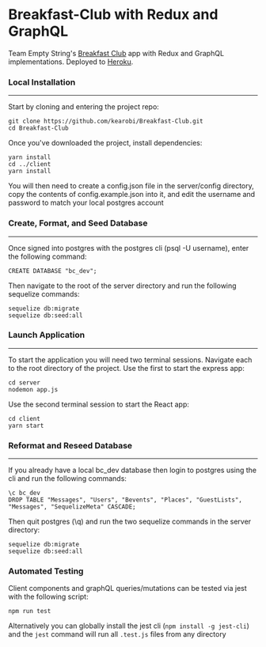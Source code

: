 # Breakfast-Club with Redux and GraphQL
Team Empty String's [Breakfast Club](https://github.com/kearobi/Breakfast-Club) app with Redux and GraphQL implementations. Deployed to [Heroku](https://breakfast-club-graphql-redux.herokuapp.com/).


### Local Installation
---
Start by cloning and entering the project repo:

```
git clone https://github.com/kearobi/Breakfast-Club.git
cd Breakfast-Club
```

Once you've downloaded the project, install dependencies:

```
yarn install
cd ../client
yarn install
```

You will then need to create a config.json file in the server/config directory, copy the contents of config.example.json into it,
and edit the username and password to match your local postgres account


### Create, Format, and Seed Database
---

Once signed into postgres with the postgres cli (psql -U username), enter the following command:

```
CREATE DATABASE "bc_dev";
```

Then navigate to the root of the server directory and run the following sequelize commands:

```
sequelize db:migrate
sequelize db:seed:all
```


### Launch Application
---

To start the application you will need two terminal sessions. Navigate each to the root directory of the project. Use the first to start the express app:

```
cd server
nodemon app.js
```

Use the second terminal session to start the React app:

```
cd client
yarn start
```


### Reformat and Reseed Database
---

 If you already have a local bc_dev database then login to postgres using the cli and run the following commands:

```
\c bc_dev
DROP TABLE "Messages", "Users", "Bevents", "Places", "GuestLists", "Messages", "SequelizeMeta" CASCADE;
```

Then quit postgres (\q) and run the two sequelize commands in the server directory:

```
sequelize db:migrate
sequelize db:seed:all
```


### Automated Testing
Client components and graphQL queries/mutations can be tested via jest with the following script:
```
npm run test
```
Alternatively you can globally install the jest cli (```npm install -g jest-cli```) and the ```jest``` command will run all ```.test.js``` files from any directory
